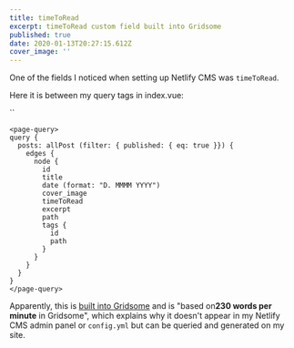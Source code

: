 ```yaml
---
title: timeToRead
excerpt: timeToRead custom field built into Gridsome
published: true
date: 2020-01-13T20:27:15.612Z
cover_image: ''
---
```

One of the fields I noticed when setting up Netlify CMS was `timeToRead`.

Here it is between my query tags in index.vue:

``

```vue
<page-query>
query {
  posts: allPost (filter: { published: { eq: true }}) {
    edges {
      node {
        id
        title
        date (format: "D. MMMM YYYY")
        cover_image
        timeToRead
        excerpt
        path
        tags {
          id
          path
        }
      }
    }
  }
}
</page-query>
```



Apparently, this is [built into Gridsome](<`allPost (filter: { published: { eq: true }})`>) and is "based on**230 words per minute** in Gridsome", which explains why it doesn't appear in my Netlify CMS admin panel or `config.yml` but can be queried and generated on my site.

